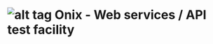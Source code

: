 ![alt tag](https://raw.github.com/olfactoryninja/onix/onix.jpg)
Onix - Web services / API test facility
=======================================